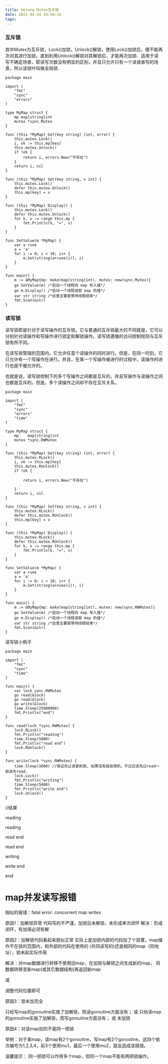 ```yaml
---
title: Golang Mutex互斥锁
date: 2022-04-24 18:58:24
tags:
---
```


### 互斥锁

其中Mutex为互斥锁，Lock()加锁，Unlock()解锁，使用Lock()加锁后，便不能再次对其进行加锁，直到利用Unlock()解锁对其解锁后，才能再次加锁．适用于读写不确定场景，即读写次数没有明显的区别，并且只允许只有一个读或者写的场景，所以该锁叶叫做全局锁．

```
package main

import (
	"fmt"
	"sync"
	"errors"
)

type MyMap struct {
	mp map[string]int
	mutex *sync.Mutex
}

func (this *MyMap) Get(key string) (int, error) {
	this.mutex.Lock()
	i, ok := this.mp[key]
	this.mutex.Unlock()
	if !ok {
		return i, errors.New("不存在")
	}
	return i, nil
}

func (this *MyMap) Set(key string, v int) {
	this.mutex.Lock()
	defer this.mutex.Unlock()
	this.mp[key] = v
}

func (this *MyMap) Display() {
	this.mutex.Lock()
	defer this.mutex.Unlock()
	for k, v := range this.mp {
		fmt.Println(k, "=", v)
	}
}

func SetValue(m *MyMap) {
	var a rune
	a = 'a'
	for i := 0; i < 10; i++ {
		m.Set(string(a+rune(i)), i)
	}
}

func main() {
	m := &MyMap{mp: make(map[string]int), mutex: new(sync.Mutex)}
	go SetValue(m) /*启动一个线程向 map 写入值*/
	go m.Display() /*启动一个线程读取 map 的值*/
	var str string /*这里主要是等待线程结束*/
	fmt.Scan(&str)
}

```

### 读写锁

读写锁即是针对于读写操作的互斥锁。它与普通的互斥锁最大的不同就是，它可以分别针对读操作和写操作进行锁定和解锁操作。读写锁遵循的访问控制规则与互斥锁有所不同。

在读写锁管辖的范围内，它允许任意个读操作的同时进行。但是，在同一时刻，它只允许有一个写操作在进行。并且，在某一个写操作被进行的过程中，读操作的进行也是不被允许的。

也就是说，读写锁控制下的多个写操作之间都是互斥的，并且写操作与读操作之间也都是互斥的。但是，多个读操作之间却不存在互斥关系。

```
package main

import (
	"fmt"
	"sync"
	"errors"
	"time"
)

type MyMap struct {
	mp    map[string]int
	mutex *sync.RWMutex
}

func (this *MyMap) Get(key string) (int, error) {
	this.mutex.RLock()
	i, ok := this.mp[key]
	this.mutex.RUnlock()
	if !ok {

		return i, errors.New("不存在")

	}
	return i, nil
}

func (this *MyMap) Set(key string, v int) {
	this.mutex.RLock()
	defer this.mutex.RUnlock()
	this.mp[key] = v
}

func (this *MyMap) Display() {
	this.mutex.RLock()
	defer this.mutex.RUnlock()
	for k, v := range this.mp {
		fmt.Println(k, "=", v)
	}
}

func SetValue(m *MyMap) {
	var a rune
	a = 'a'
	for i := 0; i < 10; i++ {
		m.Set(string(a+rune(i)), i)
	}
}

func main() {
	m := &MyMap{mp: make(map[string]int), mutex: new(sync.RWMutex)}
	go SetValue(m) /*启动一个线程向 map 写入值*/
	go m.Display() /*启动一个线程读取 map 的值*/
	var str string /*这里主要是等待线程结束*/
	fmt.Scan(&str)
}
```

读写锁小例子

```
package main

import (
	"fmt"
	"sync"
	"time"
)

func main() {
	var lock sync.RWMutex
	go read(&lock)
	go read(&lock)
	go write(&lock)
	time.Sleep(25000000)
	fmt.Println("end")
}

func read(lock *sync.RWMutex) {
	lock.RLock()
	fmt.Println("reading")
	time.Sleep(5000)
	fmt.Println("read end")
	lock.RUnlock()
}

func write(lock *sync.RWMutex) {
	time.Sleep(1000) //保证先让读拿到锁, 如果没有就会随机，不过应该先过read一般会先read.
	lock.Lock()
	fmt.Println("writing")
	time.Sleep(5000)
	fmt.Println("write end")
	lock.Unlock()
}

```

//结果

reading

reading

read end

read end

writing

write end

end

# map并发读写报错

相似的报错：fatal error: concurrent map writes

原因1：加解锁异常
代码写的不严谨，加锁后未解锁，未形成单次闭环
解决：形成闭环，有加得必须有解

原因2：加解锁代码看起来貌似正常
实际上是加锁内部的代码加了个寂寞，map操作不在锁的范围内，和外部的代码在使用的
(共同读写的)还是相同的map（同地址），锁未起实际作用

解决：对map数据进行转移不使用旧map，在加锁与解锁之间生成新的map，
将数据转移至新map(或其它数据结构)再返回新map

或

调整代码位置即可

原因3：锁未加完全

只给写map的goroutine实施了加解锁，而读goroutine方面没有；
或
只给读map的goroutine实施了加解锁，而写goroutine方面没有；
或
未加锁

原因4：对该map加的不是同一把锁

举例：对于某map，读map有2个goroutine，写map有2个goroutine，这四个依次编号为1,2,3,4，前3个使用mu1，最后一个使用mu2，就会造成该报错。


温馨提示：
同一把锁可以作用多个map，但同一个map不能有两把锁操作。


